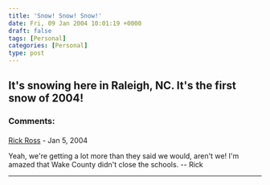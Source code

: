 ```yaml
---
title: 'Snow! Snow! Snow!'
date: Fri, 09 Jan 2004 10:01:19 +0000
draft: false
tags: [Personal]
categories: [Personal]
type: post
---
```


It's snowing here in Raleigh, NC. It's the first snow of 2004!
---
### Comments:
####
[Rick Ross](http://www.javalobby.org "rick@javalobby.org") - <time datetime="2004-01-09 10:50:25">Jan 5, 2004</time>

Yeah, we're getting a lot more than they said we would, aren't we! I'm amazed that Wake County didn't close the schools. -- Rick
<hr />
